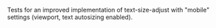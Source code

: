 Tests for an improved implementation of text-size-adjust with "mobile"
settings (viewport, text autosizing enabled).

